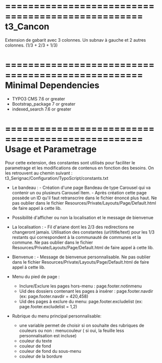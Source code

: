 ==================================================
t3_Cancon
==================================================

Extension de gabarit avec 3 colonnes. Un subnav à gauche et 2 autres colonnes. (1/3 + 2/3 + 1/3)

==================================================
Minimal Dependencies
==================================================

* TYPO3 CMS 7.6 or greater
* Bootstrap_package 7 or greater
* indexed_search 7.6 or greater

==================================================
Usage et Parametrage
==================================================

Pour cette extension, des constantes sont utilisés pour faciliter le parametrage et les modifications de contenus en fonction des besoins.
On les retrouvent au chemin suivant : t3_Serignac/Configuration/TypoScript/constants.txt


* Le bandeau : - Création d'une page Bandeau de type Carousel qui va contenir un ou plusieurs Carousel Item.
               - Après création cette page possède un ID qu'il faut retranscrire dans le fichier énoncé plus haut.
Ne pas oublier dans le fichier Resources/Private/Layouts/Page/Default.html de faire appel à cette lib.

* Possibilité d'afficher ou non la localisation et le message de bienvenue

* La localisation : - Fil d'ariane dont les 2/3 des redirections ne changeront jamais. Utilisation des constantes (url/title/text) pour les 1/3 restants qui correspondent à la communauté de communes et la commune.                                                   Ne pas oublier dans le fichier Resources/Private/Layouts/Page/Default.html de faire appel à cette lib.

* Bienvenue : - Message de bienvenue personnalisable.
Ne pas oublier dans le fichier Resources/Private/Layouts/Page/Default.html de faire appel à cette lib.

* Menu du pied de page :
    * Inclure/Exclure les pages hors-menu : page.footer.notinmenu
    * Uid des dossiers contenant les pages à insérer : page.footer.navdir (ex: page.footer.navdir = 420,458)
    * Uid des pages à exclure du menu: page.footer.excludelist (ex: page.footer.excludelist = 1,2)

* Rubrique du menu principal personnalisable:
	* une variable permet de choisir si on souhaite des rubriques de couleurs ou non : menucouleur ( si oui, la feuille less personnalisation est incluse)
	* couleur du texte
	* couleur de fond
	* couleur de fond du sous-menu
	* couleur de la bordure

